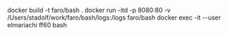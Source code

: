 docker build -t faro/bash .
docker run -itd -p 8080:80 -v /Users/stadolf/work/faro/bash/logs:/logs faro/bash
docker exec -it --user elmariachi ff60 bash

